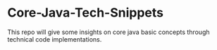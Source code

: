# Core-Java-Tech-Snippets
This repo will give some insights on core java basic concepts through technical code implementations.
